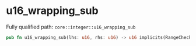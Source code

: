 # u16_wrapping_sub

Fully qualified path: `core::integer::u16_wrapping_sub`

```rust
pub fn u16_wrapping_sub(lhs: u16, rhs: u16) -> u16 implicits(RangeCheck) nopanic
```

